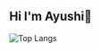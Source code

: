 ## Hi I'm Ayushi👋


![Top Langs](https://github-readme-stats.vercel.app/api/top-langs/?username=ayushibhargava18&layout=compact)
<!--
**ayushibhargava18/ayushibhargava18** is a ✨ _special_ ✨ repository because its `README.md` (this file) appears on your GitHub profile.

Here are some ideas to get you started:

- 🔭 I’m currently working on ...
- 🌱 I’m currently learning ...
- 👯 I’m looking to collaborate on ...
- 🤔 I’m looking for help with ...
- 💬 Ask me about ...
- 📫 How to reach me: ...
- 😄 Pronouns: ...
- ⚡ Fun fact: ...
-->
